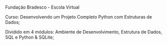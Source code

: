 Fundação Bradesco - Escola Virtual

Curso: Desenvolvendo um Projeto Completo Python com Estruturas de Dados;

Dividido em 4 módulos: Ambiente de Desenvolvimento, Estrutura de Dados, SQL e Python & SQLite;
